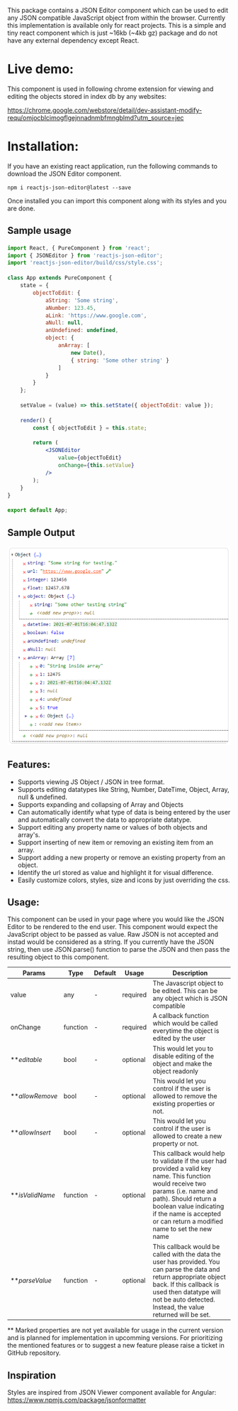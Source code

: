 This package contains a JSON Editor component which can be used to edit any JSON compatible JavaScript object from within the browser. Currently this implementation is available only for react projects. This is a simple and tiny react component which is just ~16kb (~4kb gz) package and do not have any external dependency except React.

# Live demo:

This component is used in following chrome extension for viewing and editing the objects stored in index db by any websites:

https://chrome.google.com/webstore/detail/dev-assistant-modify-requ/omjocblcimogflgejnnadnmbfmngblmd?utm_source=jec

# Installation:

If you have an existing react application, run the following commands to download the JSON Editor component.
```
npm i reactjs-json-editor@latest --save
```
Once installed you can import this component along with its styles and you are done.

## Sample usage

```jsx
import React, { PureComponent } from 'react';
import { JSONEditor } from 'reactjs-json-editor';
import 'reactjs-json-editor/build/css/style.css';

class App extends PureComponent {
    state = {
        objectToEdit: {
            aString: 'Some string',
            aNumber: 123.45,
            aLink: 'https://www.google.com',
            aNull: null,
            anUndefined: undefined,
            object: {
                anArray: [
                    new Date(),
                    { string: 'Some other string' }
                ]
            }
        }
    };

    setValue = (value) => this.setState({ objectToEdit: value });

    render() {
        const { objectToEdit } = this.state;

        return (
            <JSONEditor
                value={objectToEdit}
                onChange={this.setValue}
            />
        );
    }
}

export default App;
```

## Sample Output

![alt](/JE_Sample.PNG)

## Features:
* Supports viewing JS Object / JSON in tree format.
* Supports editing datatypes like String, Number, DateTime, Object, Array, null & undefined.
* Supports expanding and collapsing of Array and Objects
* Can automatically identify what type of data is being entered by the user and automatically convert the data to appropriate datatype.
* Support editing any property name or values of both objects and array's.
* Support inserting of new item or removing an existing item from an array.
* Support adding a new property or remove an existing property from an object.
* Identify the url stored as value and highlight it for visual difference.
* Easily customize colors, styles, size and icons by just overriding the css.

## Usage:

This component can be used in your page where you would like the JSON Editor to be rendered to the end user. This component would expect the JavaScript object to be passed as value. Raw JSON is not accepted and instad would be considered as a string. If you currently have the JSON string, then use JSON.parse() function to parse the JSON and then pass the resulting object to this component.

| Params | Type | Default | Usage | Description |
| ------ | ---- | ------------- | ----- | ----------- |
| value | any | - | required | The Javascript object to be edited. This can be any object which is JSON compatible |
| onChange | function | - | required | A callback function which would be called everytime the object is edited by the user |
| ***editable* | bool | - | optional | This would let you to disable editing of the object and make the object readonly  |
| ***allowRemove* | bool | - | optional | This would let you control if the user is allowed to remove the existing properties or not.  |
| ***allowInsert* | bool | - | optional | This would let you control if the user is allowed to create a new property or not.  |
| ***isValidName* | function | - | optional | This callback would help to validate if the user had provided a valid key name. This function would receive two params (i.e. name and path). Should return a boolean value indicating if the name is accepted or can return a modified name to set the new name |
| ***parseValue* | function | - | optional | This callback would be called with the data the user has provided. You can parse the data and return appropriate object back. If this callback is used then datatype will not be auto detected. Instead, the value returned will be set. |

** Marked properties are not yet available for usage in the current version and is planned for implementation in upcomming versions. For prioritizing the mentioned features or to suggest a new feature please raise a ticket in GitHub repository.


## Inspiration

Styles are inspired from JSON Viewer component available for Angular: https://www.npmjs.com/package/jsonformatter